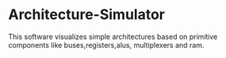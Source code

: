 Architecture-Simulator
======================

This software visualizes simple architectures based on primitive components like buses,registers,alus, multiplexers and ram.
